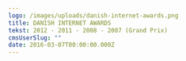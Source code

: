 ```yaml
---
logo: /images/uploads/danish-internet-awards.png
title: DANISH INTERNET AWARDS
tekst: 2012 - 2011 - 2008 - 2007 (Grand Prix)
cmsUserSlug: ""
date: 2016-03-07T00:00:00.000Z
---
```


